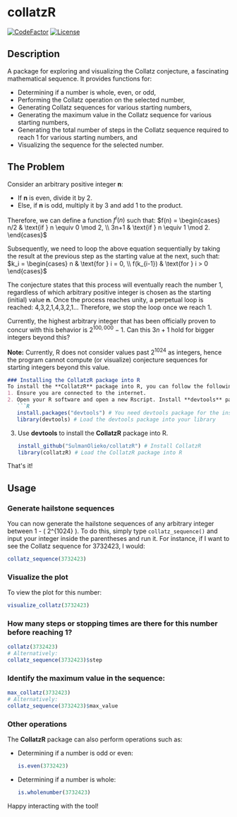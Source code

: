 <script src="https://polyfill.io/v3/polyfill.min.js?features=es6"></script>
<script id="MathJax-script" async src="https://cdn.jsdelivr.net/npm/mathjax@3/es5/tex-mml-chtml.js"></script>
# collatzR
[![CodeFactor](https://www.codefactor.io/repository/github/sulmanolieko/collatzr/badge)](https://www.codefactor.io/repository/github/sulmanolieko/collatzr)
[![License](https://img.shields.io/badge/license-GPL-blue)](https://github.com/sulmanolieko/collatzr)

## Description
A package for exploring and visualizing the Collatz conjecture, a fascinating mathematical sequence. It provides functions for:
- Determining if a number is whole, even, or odd,
- Performing the Collatz operation on the selected number,
- Generating Collatz sequences for various starting numbers,
- Generating the maximum value in the Collatz sequence for various starting numbers,
- Generating the total number of steps in the Collatz sequence required to reach 1 for various starting numbers, and
- Visualizing the sequence for the selected number.

## The Problem
Consider an arbitrary positive integer **n**:
- If **n** is even, divide it by 2.
- Else, if **n** is odd, multiply it by 3 and add 1 to the product.

Therefore, we can define a function $f^i(n)$ such that:
$f(n) = \begin{cases} n/2 & \text{if } n \equiv 0 \mod 2, \\ 3n+1 & \text{if } n \equiv 1 \mod 2. \end{cases}$

Subsequently, we need to loop the above equation sequentially by taking the result at the previous step as the starting value at the next, such that:
$k_i = \begin{cases} n & \text{for } i = 0, \\ f(k_{i-1}) & \text{for } i > 0 \end{cases}$

The conjecture states that this process will eventually reach the number 1, regardless of which arbitrary positive integer is chosen as the starting (initial) value **n**. Once the process reaches unity, a perpetual loop is reached: 4,3,2,1,4,3,2,1... Therefore, we stop the loop once we reach 1.

Currently, the highest arbitrary integer that has been officially proven to concur with this behavior is $2^{100,000} - 1$. Can this $3n + 1$ hold for bigger integers beyond this?

**Note:** Currently, R does not consider values past $2^{1024}$ as integers, hence the program cannot compute (or visualize) conjecture sequences for starting integers beyond this value.

```markdown
### Installing the CollatzR package into R
To install the **CollatzR** package into R, you can follow the following procedure:
1. Ensure you are connected to the internet.
2. Open your R software and open a new Rscript. Install **devtools** package into your library. This can be done by typing (or copy-pasting) this code into your R script and running it:
   ```R
   install.packages("devtools") # You need devtools package for the installation of packages from Github
   library(devtools) # Load the devtools package into your library
   ```
3. Use **devtools** to install the **CollatzR** package into R.
   ```R
   install_github("SulmanOlieko/collatzR") # Install CollatzR
   library(collatzR) # Load the CollatzR package into R
   ```

That's it!

## Usage
### Generate hailstone sequences
You can now generate the hailstone sequences of any arbitrary integer between 1 - \( 2^{1024} \). To do this, simply type `collatz_sequence()` and input your integer inside the parentheses and run it. For instance, if I want to see the Collatz sequence for 3732423, I would:
```R
collatz_sequence(3732423)
```

### Visualize the plot
To view the plot for this number:
```R
visualize_collatz(3732423)
```

### How many steps or stopping times are there for this number before reaching 1?
```R
collatz(3732423)
# Alternatively:
collatz_sequence(3732423)$step
```

### Identify the maximum value in the sequence:
```R
max_collatz(3732423)
# Alternatively:
collatz_sequence(3732423)$max_value
```

### Other operations
The **CollatzR** package can also perform operations such as:
- Determining if a number is odd or even:
  ```R
  is.even(3732423)
  ```

- Determining if a number is whole:
  ```R
  is.wholenumber(3732423)
  ```

Happy interacting with the tool!
```
